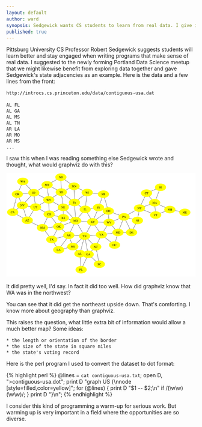 ```yaml
---
layout: default
author: ward
synopsis: Sedgewick wants CS students to learn from real data. I give it a try rummaging through the many datasets he offers online in support of his introductory algorithms textbooks. 
published: true
---
```

Pittsburg University CS Professor Robert Sedgewick suggests students will learn better and stay engaged when writing programs that make sense of real data. I suggested to the newly forming Portland Data Science meetup that we might likewise benefit from exploring data together and gave Sedgewick's state adjacencies as an example. Here is the data and a few lines from the front:

	http://introcs.cs.princeton.edu/data/contiguous-usa.dat

	AL FL
	AL GA
	AL MS
	AL TN
	AR LA
	AR MO
	AR MS 
	...

I saw this when I was reading something else Sedgewick wrote and thought, what would graphviz do with this?

![Contiguous USA Graph](/images/contiguous-usa.png)

It did pretty well, I'd say. In fact it did too well. How did graphviz know that WA was in the northwest? 

You can see that it did get the northeast upside down. That's comforting. I know more about geography than graphviz. 

This raises the question, what little extra bit of information would allow a much better map? Some ideas:

	* the length or orientation of the border
	* the size of the state in square miles
	* the state's voting record

Here is the perl program I used to convert the dataset to dot format:

{% highlight perl %}
@lines = `cat contiguous-usa.txt`;
open D, ">contiguous-usa.dot";
print D "graph US {\nnode [style=filled,color=yellow]";
for (@lines) { print D "$1 -- $2;\n" if /(\w\w) (\w\w)/; }
print D "}\n";
{% endhighlight %}

I consider this kind of programming a warm-up for serious work. But warming up is very important in a field where the opportunities are so diverse.
